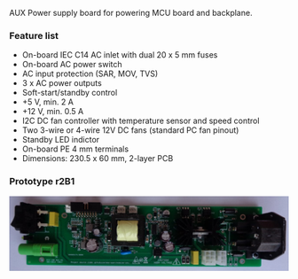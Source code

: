 AUX Power supply board for powering MCU board and backplane.

### Feature list

* On-board IEC C14 AC inlet with dual 20 x 5 mm fuses
* On-board AC power switch
* AC input protection (SAR, MOV, TVS)
* 3 x AC power outputs
* Soft-start/standby control
* +5 V, min. 2 A
* +12 V, min. 0.5 A
* I2C DC fan controller with temperature sensor and speed control
* Two 3-wire or 4-wire 12V DC fans (standard PC fan pinout)
* Standby LED indictor
* On-board PE 4 mm terminals
* Dimensions: 230.5 x 60 mm, 2-layer PCB

### Prototype r2B1

![prototype](Images/AUX_PS_r2B1_prototype.jpg)
